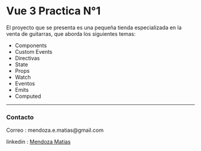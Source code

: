 # Vue 3 Practica N°1

<p>El proyecto que se presenta es una pequeña tienda especializada en la venta de guitarras, que aborda los siguientes temas:</p>

<ul>
    <li>Components</li>
    <li>Custom Events</li>
    <li>Directivas</li>
    <li>State</li>
    <li>Props</li>
    <li>Watch</li>
    <li>Eventos</li>
    <li>Emits</li>
    <li>Computed</li>
</ul>

---
### Contacto
<p>Correo : mendoza.e.matias@gmail.com</p>
<p>linkedin : <a href="https://www.linkedin.com/in/matias-mendoza-955170240/">Mendoza Matias</a></p>
